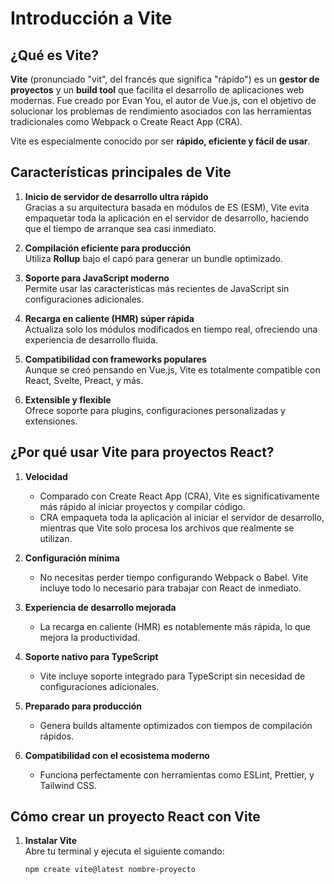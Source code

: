 # Introducción a Vite

## ¿Qué es Vite?

**Vite** (pronunciado "vit", del francés que significa "rápido") es un **gestor de proyectos** y un **build tool** que facilita el desarrollo de aplicaciones web modernas. Fue creado por Evan You, el autor de Vue.js, con el objetivo de solucionar los problemas de rendimiento asociados con las herramientas tradicionales como Webpack o Create React App (CRA).

Vite es especialmente conocido por ser **rápido, eficiente y fácil de usar**.

## Características principales de Vite

1. **Inicio de servidor de desarrollo ultra rápido**  
   Gracias a su arquitectura basada en módulos de ES (ESM), Vite evita empaquetar toda la aplicación en el servidor de desarrollo, haciendo que el tiempo de arranque sea casi inmediato.

2. **Compilación eficiente para producción**  
   Utiliza **Rollup** bajo el capó para generar un bundle optimizado.

3. **Soporte para JavaScript moderno**  
   Permite usar las características más recientes de JavaScript sin configuraciones adicionales.

4. **Recarga en caliente (HMR) súper rápida**  
   Actualiza solo los módulos modificados en tiempo real, ofreciendo una experiencia de desarrollo fluida.

5. **Compatibilidad con frameworks populares**  
   Aunque se creó pensando en Vue.js, Vite es totalmente compatible con React, Svelte, Preact, y más.

6. **Extensible y flexible**  
   Ofrece soporte para plugins, configuraciones personalizadas y extensiones.

## ¿Por qué usar Vite para proyectos React?

1. **Velocidad**  
   - Comparado con Create React App (CRA), Vite es significativamente más rápido al iniciar proyectos y compilar código.
   - CRA empaqueta toda la aplicación al iniciar el servidor de desarrollo, mientras que Vite solo procesa los archivos que realmente se utilizan.

2. **Configuración mínima**  
   - No necesitas perder tiempo configurando Webpack o Babel. Vite incluye todo lo necesario para trabajar con React de inmediato.

3. **Experiencia de desarrollo mejorada**  
   - La recarga en caliente (HMR) es notablemente más rápida, lo que mejora la productividad.

4. **Soporte nativo para TypeScript**  
   - Vite incluye soporte integrado para TypeScript sin necesidad de configuraciones adicionales.

5. **Preparado para producción**  
   - Genera builds altamente optimizados con tiempos de compilación rápidos.

6. **Compatibilidad con el ecosistema moderno**  
   - Funciona perfectamente con herramientas como ESLint, Prettier, y Tailwind CSS.

## Cómo crear un proyecto React con Vite

1. **Instalar Vite**  
   Abre tu terminal y ejecuta el siguiente comando:

   ```bash
   npm create vite@latest nombre-proyecto
